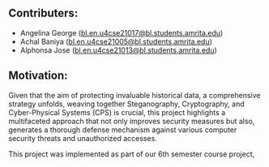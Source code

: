 ## Contributers:
- Angelina George (bl.en.u4cse21017@bl.students.amrita.edu)
- Achal Baniya (bl.en.u4cse21005@bl.students.amrita.edu)
- Alphonsa Jose (bl.en.u4cse21013@bl.students.amrita.edu)

## Motivation:
Given that the aim of protecting invaluable historical data, a comprehensive strategy unfolds,
weaving together Steganography, Cryptography, and Cyber-Physical Systems (CPS) is crucial, this project
highlights a multifaceted approach that not only improves security measures but also, generates a thorough
defense mechanism against various computer security threats and unauthorized accesses.

This project was implemented as part of our 6th semester course project, 
